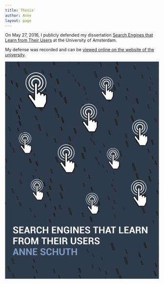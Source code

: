 ```yaml
---
title: Thesis
author: Anne
layout: page
---
```


On May 27, 2016, I publicly defended my dissertation [Search Engines that Learn from Their Users](/assets/thesis_anne-schuth_search-engines-that-learn-from-their-users.pdf) at the University of Amsterdam.

My defense was recorded and can be [viewed online on the website of the university](http://webcolleges.uva.nl/Mediasite/Play/1ee49f6e8d55445496b574b5df73fd3d1d).

![Thesis Cover](/assets/thesis-cover-1-725x1024.png)